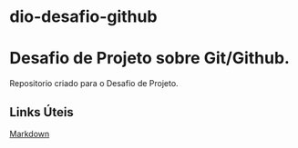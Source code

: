 # dio-desafio-github
# Desafio de Projeto sobre Git/Github.
Repositorio criado para o Desafio de Projeto.

## Links Úteis
[Markdown](https://www.markdownguide.org/basic-syntax/)
